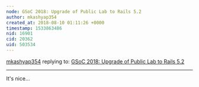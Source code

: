 ```yaml
---
node: GSoC 2018: Upgrade of Public Lab to Rails 5.2
author: mkashyap354
created_at: 2018-08-10 01:11:26 +0000
timestamp: 1533863486
nid: 16901
cid: 20362
uid: 503534
---
```




[mkashyap354](../profile/mkashyap354) replying to: [GSoC 2018: Upgrade of Public Lab to Rails 5.2](../notes/souravirus/08-09-2018/gsoc-2018-rails-5-upgrade)

----
It's nice...